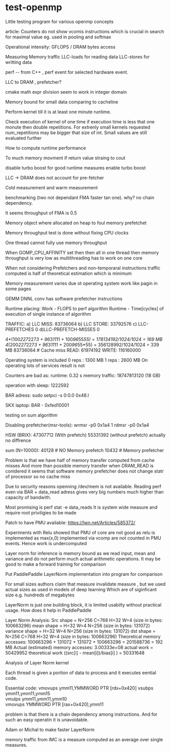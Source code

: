 # test-openmp
Little testing program for various openmp concepts






article:
Counters do not show vcomis instructions which is crucial in search for maximal value eg. used in pooling and softmax


Operational intensity:
GFLOPS / DRAM bytes access

Measuring Memory traffic
LLC-loads for reading data
LLC-stores for writting data

perf -- from C++ , perf event for selected hardware event.

LLC to DRAM , prefetcher?

cmake math expr division seem to work in integer domain

Memory bound for small data comparing to cacheline


Perform kernel till it is at least one minute runtime.

Check execution of kernel of one time if execution time is less that one monute then
double repetitions. For extrenly small kernels requested num_repetitions may be bigger
that size of int. Small values are still evaluated further

How to compute runtime performance

To much memory movment if return value straing to cout

disable turbo boost for good runtime measures
enable turbo boost

LLC -> DRAM does not account for pre-fetcher

Cold measurement and warm measurement

benchmarking (two not dependant FMA faster tan one). why?
no chain dependency.

It seems throughput of FMA is 0.5

Memory object where allocated on heap to foul memory prefetchet


Memory throughput test is done without fixing CPU clocks


One thread cannot fully use memory throughput


When GOMP_CPU_AFFINITY set then then all in one thread then memory throughput is very 
low as multithreading has to work on one core

When not considering Prefetchers and non-temporaral instructions traffic computed is half of theoretical estimation which is minimum


Memory measurement varies due ot operating system work like pagin in some pages 

GEMM DNNL conv has software prefetcher instructions


Runtime placing:
Work - FLOPS to perf algorithm
Runtime - Time[cycles] of execution of single instance of algorithm

TRAFFIC:
a) LLC MISS:
83736064
b) LLC STORE:
33792576
c) LLC-PREFETCHES
0
d)LLC-PREFETCH-MISSES
0
 



4*(100*227*227*3 + 96*3*11*11 + 100*96*55*55) = 178134192/1024/1024 = 169 MB 
4*(200*227*227*3 + 96*3*11*11 + 200*96*55*55) = 356128992/1024/1024 = 339 MB 
                                                83736064  # Cache miss
READ:   61974192
WRITE: 116160000

Operating system is included
0 reps : 1300 MB
1 reps : 2600 MB
On operating lots of services result is not


Counters are bad as:
runtime: 0.32 s
memory traffic: 18747813120 (18 GB)




operation with sleep:
1222592

BAR adress:
sudo setpci -s 0:0.0 0x48.l

SKX laptop:
BAR - 0xfed10001


testing on sum algorithm

Disabling prefetcher(msr-tools):
wrmsr -p0 0x1a4 1
rdmsr -p0 0x1a4

HSW (BRIX):
47307712 (With prefetch)
55331392 (without prefetch)
actually no diffrence


sum (N=10000):
40128  # NO Memory prefetch 
10432  # Memory prefetcher


Problem is that we have half of memory transfer computed from cache misses
And more than possible memory transfer when DRAM_READ is conidered
it seems that software memory prefetcher does not change statr of processor so no cache miss

Due to security reasons openning /dev/mem is not available. Reading perf even via BAR + data_read adress gives very
big numbers much higher than capacity of bandwith.

Most promising is perf stat -e data_reads <program>
It is system wide measure and require root priviligies to be made


Patch to have PMU available:
https://lwn.net/Articles/585372/

Experiments with Relu showed that PMU of core are not good as relu is implemented as max(x,0) implemented
via vcomp are not counted in PMU events. Hence work is undercomputed


Layer norm for inference is memory bound as we read input, mean and variance and do not perform much
actual arithmetic operations. It may be good to make a forward training for comparison 

Put PaddlePaddle LayerNorm implementation into program for comparison

For small sizes authors claim that measure invalidate measure , but we used actual sizes as used in models of deep learning
Which are of siginficant size e.g. hundreds of megabytes


LayerNorm is just one building block, it is limited usabilty without practical usage.
How does it help in PaddlePaddle

Layer Norm Analysis:
Src shape = N=256 C=768 H=32 W=4 (size in bytes: 100663296)
mean shape = H=32 W=4 N=256 (size in bytes: 131072) 
variance shape = H=32 W=4 N=256 (size in bytes: 131072) 
dst shape = N=256 C=768 H=32 W=4 (size in bytes: 100663296)
Theoretical memory accesses: 100663296 + 131072 + 131072 + 100663296 = 201588736 = 192 MB 
Actual (estimated) memory accesses: 3.00333e+08 
actual work = 50429952
theoretical work ((src[i] - mean[i])/bias[i] ) =  50331648


Analysis of Layer Norm kernel

Each thread is given a portion of data to process and it executes eential code.

Essential code:
vmovups ymm11,YMMWORD PTR [rdx+0x420]
vsubps ymm11,ymm11,ymm15                                                            
vmulps ymm11,ymm11,ymm10                                                            
vmovups YMMWORD PTR [rax+0x420],ymm11            

problem is that there is a chain dependency among instructions. And for such an easy operatin it is unavoidable.

Adam or Michal to make faster LayerNorm


memory traffic from IMC is a measure computed as an average over single measures.
